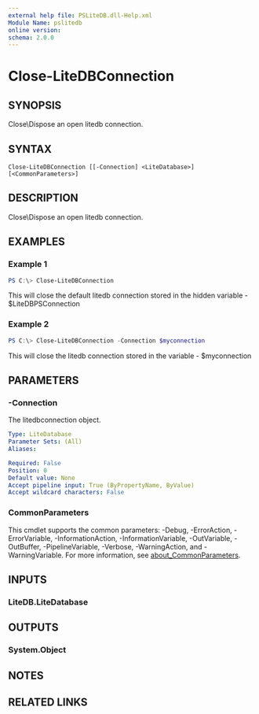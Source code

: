 ```yaml
---
external help file: PSLiteDB.dll-Help.xml
Module Name: pslitedb
online version:
schema: 2.0.0
---
```


# Close-LiteDBConnection

## SYNOPSIS
Close\Dispose an open litedb connection.

## SYNTAX

```
Close-LiteDBConnection [[-Connection] <LiteDatabase>] [<CommonParameters>]
```

## DESCRIPTION
Close\Dispose an open litedb connection.

## EXAMPLES

### Example 1
```powershell
PS C:\> Close-LiteDBConnection
```

This will close the default litedb connection stored in the hidden variable - $LiteDBPSConnection

### Example 2
```powershell
PS C:\> Close-LiteDBConnection -Connection $myconnection
```

This will close the litedb connection stored in the variable - $myconnection

## PARAMETERS

### -Connection
The litedbconnection object.

```yaml
Type: LiteDatabase
Parameter Sets: (All)
Aliases:

Required: False
Position: 0
Default value: None
Accept pipeline input: True (ByPropertyName, ByValue)
Accept wildcard characters: False
```

### CommonParameters
This cmdlet supports the common parameters: -Debug, -ErrorAction, -ErrorVariable, -InformationAction, -InformationVariable, -OutVariable, -OutBuffer, -PipelineVariable, -Verbose, -WarningAction, and -WarningVariable. For more information, see [about_CommonParameters](http://go.microsoft.com/fwlink/?LinkID=113216).

## INPUTS

### LiteDB.LiteDatabase

## OUTPUTS

### System.Object
## NOTES

## RELATED LINKS
